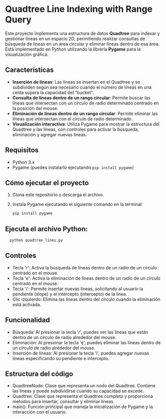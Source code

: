 # Quadtree Line Indexing with Range Query

Este proyecto implementa una estructura de datos **Quadtree** para indexar y gestionar líneas en un espacio 2D, permitiendo realizar consultas de búsqueda de líneas en un área circular y eliminar líneas dentro de esa área. Está implementado en Python utilizando la librería **Pygame** para la visualización gráfica.

## Características

- **Inserción de líneas**: Las líneas se insertan en el Quadtree y se subdividen según sea necesario cuando el número de líneas en una celda supera la capacidad del "bucket".
- **Consulta de líneas dentro de un rango circular**: Permite buscar las líneas que intersectan con un círculo de radio determinado centrado en la posición del mouse.
- **Eliminación de líneas dentro de un rango circular**: Permite eliminar las líneas que intersectan con el círculo de radio determinado.
- **Visualización interactiva**: Utiliza Pygame para mostrar la estructura del Quadtree y las líneas, con controles para activar la búsqueda, eliminación y agregar nuevas líneas.

## Requisitos

- Python 3.x
- Pygame (puedes instalarlo ejecutando `pip install pygame`)

## Cómo ejecutar el proyecto

1. Clona este repositorio o descarga el archivo.
2. Instala Pygame ejecutando el siguiente comando en la terminal:
   
   ```bash
   pip install pygame
    ```
## Ejecuta el archivo Python:
  ```bash
    python quadtree_lines.py
  ```
## Controles
- Tecla 'r': Activa la búsqueda de líneas dentro de un radio de un círculo centrado en el mouse.
- Tecla 'e': Activa la eliminación de líneas dentro de un radio de un círculo centrado en el mouse.
- Tecla 'i': Permite insertar nuevas líneas, solicitando al usuario la pendiente (slope) y el intercepto (intercepto) de la línea.
- Clic izquierdo: Elimina las líneas dentro del círculo cuando la eliminación está activada.
## Funcionalidad
- Búsqueda: Al presionar la tecla 'r', puedes ver las líneas que están dentro de un círculo de radio alrededor del mouse.
- Eliminación: Al presionar la tecla 'e', puedes eliminar las líneas dentro de un círculo de radio alrededor del mouse.
- Inserción de líneas: Al presionar la tecla 'i', puedes agregar nuevas líneas especificando su pendiente e intercepto.
## Estructura del código
- QuadtreeNode: Clase que representa un nodo del Quadtree. Contiene las líneas y puede subdividirse cuando su capacidad se excede.
- Quadtree: Clase que representa el Quadtree completo y proporciona métodos para insertar, consultar y eliminar líneas.
- main(): Función principal que maneja la inicialización de Pygame y la interacción con el usuario.
